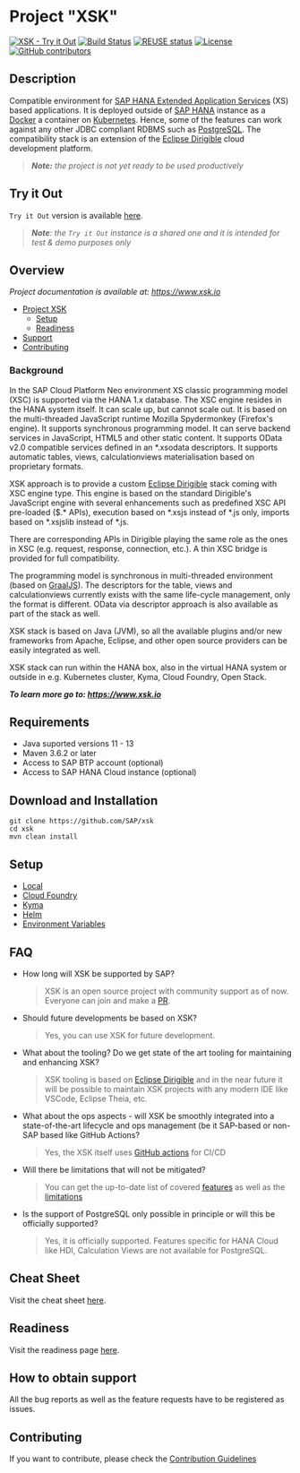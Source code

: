 # Project "XSK"

[![XSK - Try it Out](https://img.shields.io/badge/XSK-Try%20it%20Out-white.svg)](https://trial.apps.xsk.io)
[![Build Status](https://github.com/sap/xsk/workflows/Build/badge.svg)](https://github.com/sap/xsk/actions?query=workflow%3ABuild)
[![REUSE status](https://api.reuse.software/badge/github.com/SAP/xsk)](https://api.reuse.software/info/github.com/SAP/xsk)
[![License](https://img.shields.io/badge/License-Apache%202.0-blue.svg)](https://opensource.org/licenses/Apache-2.0)
[![GitHub contributors](https://img.shields.io/github/contributors/sap/xsk.svg)](https://github.com/sap/xsk/graphs/contributors)


## Description

Compatible environment for [SAP HANA Extended Application Services](https://help.sap.com/viewer/52715f71adba4aaeb480d946c742d1f6/2.0.03/en-US/a6c0749255d84a81a154a7fc87dd33ce.html) (XS) based applications. It is deployed outside of [SAP HANA](https://www.sap.com/products/hana.html?btp=991d50bf-fa15-4979-ac4b-b280b0eb951f) instance as a [Docker](https://www.docker.com/) a container on [Kubernetes](https://kubernetes.io/). Hence, some of the features can work against any other JDBC compliant RDBMS such as [PostgreSQL](https://www.postgresql.org/). The compatibility stack is an extension of the [Eclipse Dirigible](https://github.com/eclipse/dirigible) cloud development platform.

> _**Note:** the project is not yet ready to be used productively_


## Try it Out

`Try it Out` version is available [here](https://trial.apps.xsk.io).

> _**Note**: the `Try it Out` instance is a shared one and it is intended for test & demo purposes only_

## Overview

_Project documentation is available at: https://www.xsk.io_

- [Project XSK](#background)
  - [Setup](#setup)
  - [Readiness](#readiness)
- [Support](#how-to-obtain-support)
- [Contributing](#contributing)


### Background

In the SAP Cloud Platform Neo environment XS classic programming model (XSC) is supported via the HANA 1.x database. The XSC engine resides in the HANA system itself. It can scale up, but cannot scale out. It is based on the multi-threaded JavaScript runtime Mozilla Spydermonkey (Firefox's engine). It supports synchronous programming model. It can serve backend services in JavaScript, HTML5 and other static content. It supports OData v2.0 compatible services defined in an \*.xsodata descriptors. It supports automatic tables, views, calculationviews materialisation based on proprietary formats.

XSK approach is to provide a custom [Eclipse Dirigible](https://www.dirigible.io/) stack coming with XSC engine type. This engine is based on the standard Dirigible's JavaScript engine with several enhancements such as predefined XSC API pre-loaded ($.* APIs), execution based on \*.xsjs instead of \*.js only, imports based on \*.xsjslib instead of \*.js.

There are corresponding APIs in Dirigible playing the same role as the ones in XSC (e.g. request, response, connection, etc.). A thin XSC bridge is provided for full compatibility.

The programming model is synchronous in multi-threaded environment (based on [GraalJS](https://github.com/graalvm/graaljs)). The descriptors for the table, views and calculationviews currently exists with the same life-cycle management, only the format is different. OData via descriptor approach is also available as part of the stack as well.

XSK stack is based on Java (JVM), so all the available plugins and/or new frameworks from Apache, Eclipse, and other open source providers can be easily integrated as well.

XSK stack can run within the HANA box, also in the virtual HANA system or outside in e.g. Kubernetes cluster, Kyma, Cloud Foundry, Open Stack.

_**To learn more go to: https://www.xsk.io**_

## Requirements

- Java suported versions 11 - 13
- Maven 3.6.2 or later
- Access to SAP BTP account (optional)
- Access to SAP HANA Cloud instance (optional)

## Download and Installation

```
git clone https://github.com/SAP/xsk
cd xsk
mvn clean install
```

## Setup

- [Local](https://www.xsk.io/setup/)
- [Cloud Foundry](https://www.xsk.io/setup/cloud-foundry/)
- [Kyma](https://www.xsk.io/setup/kyma/)
- [Helm](https://www.xsk.io/setup/helm/)
- [Environment Variables](https://www.xsk.io/setup/environment-variables/)

## FAQ

- How long will XSK be supported by SAP?

  > XSK is an open source project with community support as of now. Everyone can join and make a [PR](CONTRIBUTING.md).

- Should future developments be based on XSK?

  > Yes, you can use XSK for future development.

- What about the tooling? Do we get state of the art tooling for maintaining and enhancing XSK?

  > XSK tooling is based on [Eclipse Dirigible](https://www.dirigible.io/) and in the near future it will be possible to maintain XSK projects with any modern IDE like VSCode, Eclipse Theia, etc.

- What about the ops aspects - will XSK be smoothly integrated into a state-of-the-art lifecycle and ops management (be it SAP-based or non-SAP based like GitHub Actions?

  > Yes, the XSK itself uses [GitHub actions](https://github.com/SAP/xsk/actions) for CI/CD

- Will there be limitations that will not be mitigated?

  > You can get the up-to-date list of covered [features](https://github.com/SAP/xsk/wiki/Readiness) as well as the [limitations](https://github.com/SAP/xsk/wiki/Limitations)

- Is the support of PostgreSQL only possible in principle or will this be officially supported?

  > Yes, it is officially supported. Features specific for HANA Cloud like HDI, Calculation Views are not available for PostgreSQL.

## Cheat Sheet

Visit the cheat sheet [here](https://github.com/SAP/xsk/wiki/Cheat-Sheet).

## Readiness

Visit the readiness page [here](https://github.com/SAP/xsk/wiki/Readiness).

## How to obtain support

All the bug reports as well as the feature requests have to be registered as issues.

## Contributing

If you want to contribute, please check the [Contribution Guidelines](CONTRIBUTING.md)



